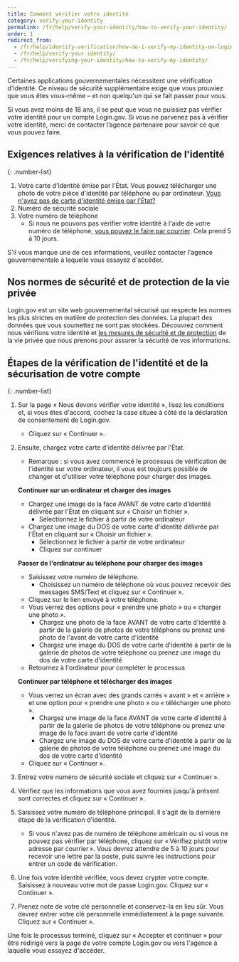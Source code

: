 ```yaml
---
title: Comment vérifier votre identité
category: verify-your-identity
permalink: /fr/help/verify-your-identity/how-to-verify-your-identity/
order: 1
redirect_from:
  - /fr/help/identity-verification/how-do-i-verify-my-identity-on-logingov/
  - /fr/help/verify-your-identity/
  - /fr/help/verifying-your-identity/how-to-verify-my-identity/
---
```


Certaines applications gouvernementales nécessitent une vérification d'identité. Ce niveau de sécurité supplémentaire exige que vous prouviez que vous êtes vous-même – et non quelqu'un qui se fait passer pour vous.

Si vous avez moins de 18 ans, il se peut que vous ne puissiez pas vérifier votre identité pour un compte Login.gov. Si vous ne parvenez pas à vérifier votre identité, merci de contacter l’agence partenaire pour savoir ce que vous pouvez faire.

## Exigences relatives à la vérification de l'identité

{: .number-list}
1. Votre carte d'identité émise par l'État. Vous pouvez télécharger une photo de votre pièce d'identité par téléphone ou par ordinateur. [Vous n'avez pas de carte d'identité émise par l'État?](/fr/help/verify-your-identity/accepted-state-issued-identification/)
1. Numéro de sécurité sociale
1. Votre numéro de téléphone
    * Si nous ne pouvons pas vérifier votre identité à l'aide de votre numéro de téléphone, [vous pouvez le faire par courrier](/fr/help/verify-your-identity/verify-your-address-by-mail/). Cela prend 5 à 10 jours.

S'il vous manque une de ces informations, veuillez contacter l'agence gouvernementale à laquelle vous essayez d'accéder.

## Nos normes de sécurité et de protection de la vie privée
Login.gov est un site web gouvernemental sécurisé qui respecte les normes les plus strictes en matière de protection des données. La plupart des données que vous soumettez ne sont pas stockées. Découvrez comment nous vérifions votre identité et [les mesures de sécurité et de protection](/fr/policy/) de la vie privée que nous prenons pour assurer la sécurité de vos informations.

## Étapes de la vérification de l'identité et de la sécurisation de votre compte

{: .number-list}
1. Sur la page « Nous devons vérifier votre identité », lisez les conditions et, si vous êtes d'accord, cochez la case située à côté de la déclaration de consentement de Login.gov.
    * Cliquez sur « Continuer ».
1. Ensuite, chargez votre carte d'identité délivrée par l'État.
    * Remarque : si vous avez commencé le processus de vérification de l'identité sur votre ordinateur, il vous est toujours possible de changer et d'utiliser votre téléphone pour charger des images.

    **Continuer sur un ordinateur et charger des images**

    * Chargez une image de la face AVANT de votre carte d'identité délivrée par l'État en cliquant sur « Choisir un fichier ».
        * Sélectionnez le fichier à partir de votre ordinateur
    * Chargez une image du DOS de votre carte d'identité délivrée par l'État en cliquant sur « Choisir un fichier ».
        * Sélectionnez le fichier à partir de votre ordinateur
        * Cliquez sur continuer

    **Passer de l'ordinateur au téléphone pour charger des images**

    * Saisissez votre numéro de téléphone.
        * Choisissez un numéro de téléphone où vous pouvez recevoir des messages SMS/Text et cliquez sur « Continuer ».
    * Cliquez sur le lien envoyé à votre téléphone.
    * Vous verrez des options pour « prendre une photo » ou « charger une photo ».
        * Chargez une photo de la face AVANT de votre carte d'identité à partir de la galerie de photos de votre téléphone ou prenez une photo de l'avant de votre carte d'identité
        * Chargez une image du DOS de votre carte d'identité à partir de la galerie de photos de votre téléphone ou prenez une image du dos de votre carte d'identité
    * Retournez à l'ordinateur pour compléter le processus

    **Continuer par téléphone et télécharger des images**

    * Vous verrez un écran avec des grands carrés « avant » et « arrière » et une option pour « prendre une photo » ou « télécharger une photo ».
        * Chargez une image de la face AVANT de votre carte d'identité à partir de la galerie de photos de votre téléphone ou prenez une image de la face avant de votre carte d'identité
        * Chargez une image du DOS de votre carte d'identité à partir de la galerie de photos de votre téléphone ou prenez une image du dos de votre carte d'identité
    * Cliquez sur « Continuer ».
1. Entrez votre numéro de sécurité sociale et cliquez sur « Continuer ».
1. Vérifiez que les informations que vous avez fournies jusqu'à présent sont correctes et cliquez sur « Continuer ».
1. Saisissez votre numéro de téléphone principal. Il s'agit de la dernière étape de la vérification d'identité.
    * Si vous n'avez pas de numéro de téléphone américain ou si vous ne pouvez pas vérifier par téléphone, cliquez sur « Vérifiez plutôt votre adresse par courrier ».  Vous devrez attendre de 5 à 10 jours pour recevoir une lettre par la poste, puis suivre les instructions pour entrer un code de vérification.
1. Une fois votre identité vérifiée, vous devez crypter votre compte. Saisissez à nouveau votre mot de passe Login.gov. Cliquez sur « Continuer ».
1. Prenez note de votre clé personnelle et conservez-la en lieu sûr. Vous devrez entrer votre clé personnelle immédiatement à la page suivante. Cliquez sur « Continuer ».

Une fois le processus terminé, cliquez sur « Accepter et continuer » pour être redirigé vers la page de votre compte Login.gov ou vers l'agence à laquelle vous essayez d'accéder.
